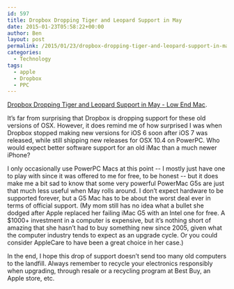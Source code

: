 ```yaml
---
id: 597
title: Dropbox Dropping Tiger and Leopard Support in May
date: 2015-01-23T05:58:22+00:00
author: Ben
layout: post
permalink: /2015/01/23/dropbox-dropping-tiger-and-leopard-support-in-may/
categories:
  - Technology
tags:
  - apple
  - Dropbox
  - PPC
---
```

[Dropbox Dropping Tiger and Leopard Support in May - Low End Mac](http://lowendmac.com/2015/dropbox-dropping-tiger-and-leopard-support-in-may/).

It&#8217;s far from surprising that Dropbox is dropping support for these old versions of OSX. However, it does remind me of how surprised I was when Dropbox stopped making new versions for iOS 6 soon after iOS 7 was released, while still shipping new releases for OSX 10.4 on PowerPC. Who would expect better software support for an old iMac than a much newer iPhone?

I only occasionally use PowerPC Macs at this point -- I mostly just have one to play with since it was offered to me for free, to be honest -- but it does make me a bit sad to know that some very powerful PowerMac G5s are just that much less useful when May rolls around. I don&#8217;t expect hardware to be supported forever, but a G5 Mac has to be about the worst deal ever in terms of official support. (My mom still has no idea what a bullet she dodged after Apple replaced her failing iMac G5 with an Intel one for free. A $1000+ investment in a computer is expensive, but it&#8217;s nothing short of amazing that she hasn&#8217;t had to buy something new since 2005, given what the computer industry tends to expect as an upgrade cycle. Or you could consider AppleCare to have been a great choice in her case.)

In the end, I hope this drop of support doesn&#8217;t send too many old computers to the landfill. Always remember to recycle your electronics responsibly when upgrading, through resale or a recycling program at Best Buy, an Apple store, etc.